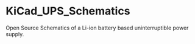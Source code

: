 # KiCad_UPS_Schematics
 Open Source Schematics of a Li-ion battery based uninterruptible power supply.
